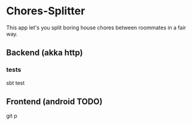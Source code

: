 # Chores-Splitter

This app let's you split boring house chores between roommates in a fair way.

## Backend (akka http)
### tests
sbt test

## Frontend (android TODO)
git p